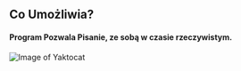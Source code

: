 

## Co Umożliwia?<h4> Program Pozwala Pisanie, ze sobą w czasie rzeczywistym.
![Image of Yaktocat](https://cdn.discordapp.com/attachments/842364771143385129/846729548695076874/unknown.png)
